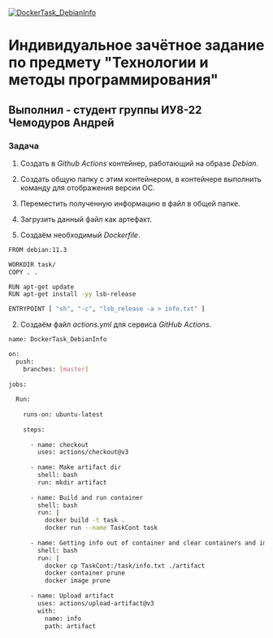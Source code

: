 [![DockerTask_DebianInfo](https://github.com/jo22i/DockerTask/actions/workflows/actions.yml/badge.svg)](https://github.com/jo22i/DockerTask/actions/workflows/actions.yml)

# Индивидуальное зачётное задание по предмету "Технологии и методы программирования"

## Выполнил - студент группы ИУ8-22 Чемодуров Андрей

### Задача

1. Создать в *Github Actions* контейнер, работающий на образе *Debian*.
2. Создать общую папку с этим контейнером, в контейнере выполнить команду для отображения версии ОС.
3. Переместить полученную информацию в файл в общей папке.
4. Загрузить данный файл как артефакт.


1. Создаём необходимый *Dockerfile*.

```sh
FROM debian:11.3

WORKDIR task/
COPY . .

RUN apt-get update
RUN apt-get install -yy lsb-release

ENTRYPOINT [ "sh", "-c", "lsb_release -a > info.txt" ]
```

2. Создаём файл *actions.yml* для сервиса *GitHub Actions*.

```sh
name: DockerTask_DebianInfo

on:
  push:
    branches: [master]
    
jobs:
  
  Run:
    
    runs-on: ubuntu-latest
    
    steps:
      
      - name: checkout
        uses: actions/checkout@v3
        
      - name: Make artifact dir
        shell: bash
        run: mkdir artifact
        
      - name: Build and run container
        shell: bash
        run: |
          docker build -t task .
          docker run --name TaskCont task
          
      - name: Getting info out of container and clear containers and images
        shell: bash
        run: |
          docker cp TaskCont:/task/info.txt ./artifact
          docker container prune
          docker image prune
          
      - name: Upload artifact
        uses: actions/upload-artifact@v3
        with:
          name: info
          path: artifact
```
